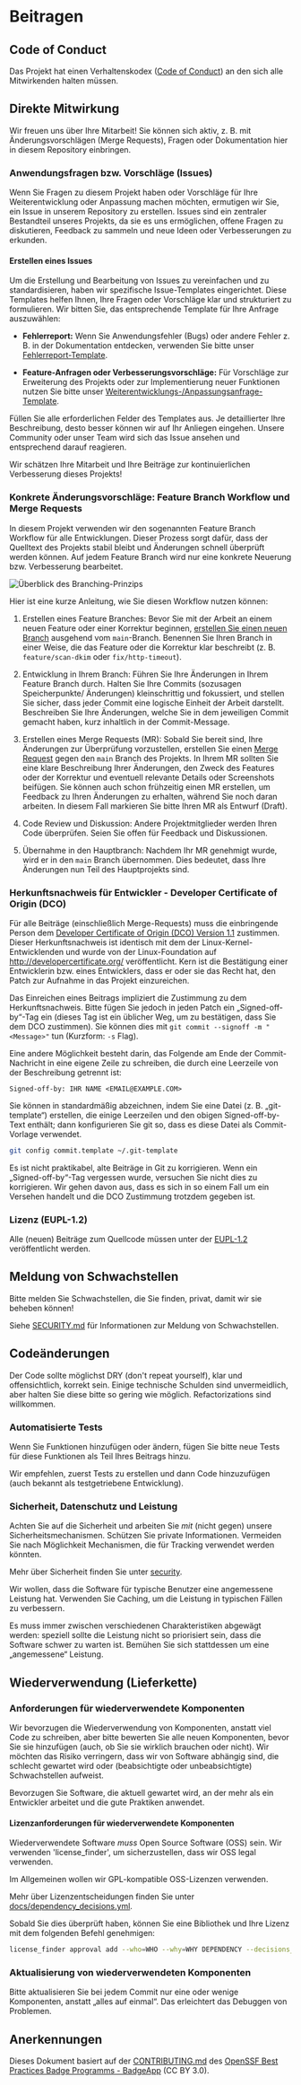 # Beitragen

## Code of Conduct

Das Projekt hat einen Verhaltenskodex ([Code of Conduct](CODE_OF_CONDUCT.md))
an den sich alle Mitwirkenden halten müssen.


## Direkte Mitwirkung

Wir freuen uns über Ihre Mitarbeit! Sie können sich aktiv, z. B. mit Änderungsvorschlägen (Merge Requests), Fragen oder Dokumentation hier in diesem Repository einbringen.


### Anwendungsfragen bzw. Vorschläge (Issues)

Wenn Sie Fragen zu diesem Projekt haben oder Vorschläge für Ihre Weiterentwicklung oder Anpassung machen möchten, ermutigen wir Sie, ein Issue in unserem Repository zu erstellen. Issues sind ein zentraler Bestandteil unseres Projekts, da sie es uns ermöglichen, offene Fragen zu diskutieren, Feedback zu sammeln und neue Ideen oder Verbesserungen zu erkunden.

#### Erstellen eines Issues

Um die Erstellung und Bearbeitung von Issues zu vereinfachen und zu standardisieren, haben wir spezifische Issue-Templates eingerichtet. Diese Templates helfen Ihnen, Ihre Fragen oder Vorschläge klar und strukturiert zu formulieren. Wir bitten Sie, das entsprechende Template für Ihre Anfrage auszuwählen:

- **Fehlerreport:** Wenn Sie Anwendungsfehler (Bugs) oder andere Fehler z. B. in der Dokumentation entdecken, verwenden Sie bitte unser [Fehlerreport-Template](https://gitlab.opencode.de/bmi/ozg-rahmenarchitektur/ozgsec/ozgsec-web-frontend/-/issues/new?issuable_template=bug).

- **Feature-Anfragen oder Verbesserungsvorschläge:** Für Vorschläge zur Erweiterung des Projekts oder zur Implementierung neuer Funktionen nutzen Sie bitte unser [Weiterentwicklungs-/Anpassungsanfrage-Template](https://gitlab.opencode.de/bmi/ozg-rahmenarchitektur/ozgsec/ozgsec-web-frontend/-/issues/new?issuable_template=feature).

Füllen Sie alle erforderlichen Felder des Templates aus. Je detaillierter Ihre Beschreibung, desto besser können wir auf Ihr Anliegen eingehen. Unsere Community oder unser Team wird sich das Issue ansehen und entsprechend darauf reagieren.

Wir schätzen Ihre Mitarbeit und Ihre Beiträge zur kontinuierlichen Verbesserung dieses Projekts!


### Konkrete Änderungsvorschläge: Feature Branch Workflow und Merge Requests

In diesem Projekt verwenden wir den sogenannten Feature Branch Workflow für alle Entwicklungen. Dieser Prozess sorgt dafür, dass der Quelltext des Projekts stabil bleibt und Änderungen schnell überprüft werden können. Auf jedem Feature Branch wird nur eine konkrete Neuerung bzw. Verbesserung bearbeitet. 

![Überblick des Branching-Prinzips](./assets/Branching.png)

Hier ist eine kurze Anleitung, wie Sie diesen Workflow nutzen können:

1. Erstellen eines Feature Branches: Bevor Sie mit der Arbeit an einem neuen Feature oder einer Korrektur beginnen, [erstellen Sie einen neuen Branch](https://gitlab.opencode.de/bmi/ozg-rahmenarchitektur/ozgsec/ozgsec-web-frontend/-/branches/new) ausgehend vom `main`-Branch. Benennen Sie Ihren Branch in einer Weise, die das Feature oder die Korrektur klar beschreibt (z. B. `feature/scan-dkim` oder `fix/http-timeout`).

2. Entwicklung in Ihrem Branch: Führen Sie Ihre Änderungen in Ihrem Feature Branch durch. Halten Sie Ihre Commits (sozusagen Speicherpunkte/ Änderungen) kleinschrittig und fokussiert, und stellen Sie sicher, dass jeder Commit eine logische Einheit der Arbeit darstellt. Beschreiben Sie Ihre Änderungen, welche Sie in dem jeweiligen Commit gemacht haben, kurz inhaltlich in der Commit-Message. 

3. Erstellen eines Merge Requests (MR): Sobald Sie bereit sind, Ihre Änderungen zur Überprüfung vorzustellen, erstellen Sie einen [Merge Request](https://gitlab.opencode.de/bmi/ozg-rahmenarchitektur/ozgsec/ozgsec-web-frontend/-/merge_requests/new) gegen den `main` Branch des Projekts. In Ihrem MR sollten Sie eine klare Beschreibung Ihrer Änderungen, den Zweck des Features oder der Korrektur und eventuell relevante Details oder Screenshots beifügen. Sie können auch schon frühzeitig einen MR erstellen, um Feedback zu Ihren Änderungen zu erhalten, während Sie noch daran arbeiten. In diesem Fall markieren Sie bitte Ihren MR als Entwurf (Draft).

4. Code Review und Diskussion: Andere Projektmitglieder werden Ihren Code überprüfen. Seien Sie offen für Feedback und Diskussionen.

5. Übernahme in den Hauptbranch: Nachdem Ihr MR genehmigt wurde, wird er in den `main` Branch übernommen. Dies bedeutet, dass Ihre Änderungen nun Teil des Hauptprojekts sind.

### Herkunftsnachweis für Entwickler - Developer Certificate of Origin (DCO)

Für alle Beiträge (einschließlich Merge-Requests) muss die einbringende Person dem [Developer Certificate of Origin (DCO) Version 1.1](./docs/dco.txt) zustimmen. Dieser Herkunftsnachweis ist identisch mit dem der Linux-Kernel-Entwicklenden und wurde von der Linux-Foundation auf <http://developercertificate.org/> veröffentlicht. Kern ist die Bestätigung einer Entwicklerin bzw. eines Entwicklers, dass er oder sie das Recht hat, den Patch zur Aufnahme in das Projekt einzureichen.

Das Einreichen eines Beitrags impliziert die Zustimmung zu dem Herkunftsnachweis. Bitte fügen Sie jedoch in jeden Patch ein „Signed-off-by“-Tag ein (dieses Tag ist ein üblicher Weg, um zu bestätigen, dass Sie dem DCO zustimmen). Sie können dies mit `git commit --signoff -m "<Message>"` tun (Kurzform: `-s` Flag).

Eine andere Möglichkeit besteht darin, das Folgende am Ende der Commit-Nachricht in eine eigene Zeile zu schreiben, die durch eine Leerzeile von der Beschreibung getrennt ist:

````text
Signed-off-by: IHR NAME <EMAIL@EXAMPLE.COM>
````

Sie können in standardmäßig abzeichnen, indem Sie eine Datei (z. B. „git-template“) erstellen, die einige Leerzeilen und den obigen Signed-off-by-Text enthält;
dann konfigurieren Sie git so, dass es diese Datei als Commit-Vorlage verwendet.

````sh
git config commit.template ~/.git-template
````

Es ist nicht praktikabel, alte Beiträge in Git zu korrigieren. Wenn ein „Signed-off-by“-Tag vergessen wurde, versuchen Sie nicht dies zu korrigieren. Wir gehen davon aus, dass es sich in so einem Fall um ein Versehen handelt und die DCO Zustimmung trotzdem gegeben ist.

### Lizenz (EUPL-1.2)

Alle (neuen) Beiträge zum Quellcode müssen
unter der [EUPL-1.2](./LICENSE) veröffentlicht werden.

## Meldung von Schwachstellen

Bitte melden Sie Schwachstellen, die Sie finden, privat, damit wir sie beheben können!

Siehe [SECURITY.md](./SECURITY.md) für Informationen zur Meldung von Schwachstellen.

## Codeänderungen

Der Code sollte möglichst DRY (don't repeat yourself), klar und offensichtlich, korrekt sein. Einige technische Schulden sind unvermeidlich, aber halten Sie diese bitte so gering wie möglich.
Refactorizations sind willkommen.

### Automatisierte Tests

Wenn Sie Funktionen hinzufügen oder ändern, fügen Sie bitte neue Tests für diese Funktionen als Teil Ihres Beitrags hinzu.

Wir empfehlen, zuerst Tests zu erstellen und dann Code hinzuzufügen (auch bekannt als testgetriebene Entwicklung).

### Sicherheit, Datenschutz und Leistung

Achten Sie auf die Sicherheit und arbeiten Sie *mit* (nicht gegen) unsere Sicherheitsmechanismen. Schützen Sie private Informationen. Vermeiden Sie nach Möglichkeit Mechanismen, die für Tracking verwendet werden könnten.

Mehr über Sicherheit finden Sie unter [security](./SECURITY.md).

Wir wollen, dass die Software für typische Benutzer eine angemessene Leistung hat. Verwenden Sie Caching, um die Leistung in typischen Fällen zu verbessern.

Es muss immer zwischen verschiedenen Charakteristiken abgewägt werden: speziell sollte die Leistung nicht so priorisiert sein, dass die Software schwer zu warten ist. Bemühen Sie sich stattdessen um eine „angemessene“ Leistung.

## Wiederverwendung (Lieferkette)

### Anforderungen für wiederverwendete Komponenten

Wir bevorzugen die Wiederverwendung von Komponenten, anstatt viel Code zu schreiben, aber bitte bewerten Sie alle neuen Komponenten, bevor Sie sie hinzufügen (auch, ob Sie sie wirklich brauchen oder nicht). Wir möchten das Risiko verringern, dass wir von Software abhängig sind, die schlecht gewartet wird oder (beabsichtigte oder unbeabsichtigte) Schwachstellen aufweist.

Bevorzugen Sie Software, die aktuell gewartet wird, an der mehr als ein Entwickler arbeitet und die gute Praktiken anwendet.

#### Lizenzanforderungen für wiederverwendete Komponenten

Wiederverwendete Software *muss* Open Source Software (OSS) sein. Wir verwenden 'license_finder', um sicherzustellen, dass wir OSS legal verwenden.

Im Allgemeinen wollen wir GPL-kompatible OSS-Lizenzen verwenden.

Mehr über Lizenzentscheidungen finden Sie unter [docs/dependency_decisions.yml](./docs/dependency_decisions.yml).

Sobald Sie dies überprüft haben, können Sie eine Bibliothek und Ihre Lizenz mit dem folgenden Befehl genehmigen:

````sh
license_finder approval add --who=WHO --why=WHY DEPENDENCY --decisions_file ./docs/dependency_decisions.yml
````

### Aktualisierung von wiederverwendeten Komponenten

Bitte aktualisieren Sie bei jedem Commit nur eine oder wenige Komponenten, anstatt „alles auf einmal“. Das erleichtert das Debuggen von Problemen.

## Anerkennungen

Dieses Dokument basiert auf der [CONTRIBUTING.md](https://github.com/coreinfrastructure/best-practices-badge/blob/main/CONTRIBUTING.md) des [OpenSSF Best Practices Badge Programms - BadgeApp](https://www.bestpractices.dev/en) (CC BY 3.0).

